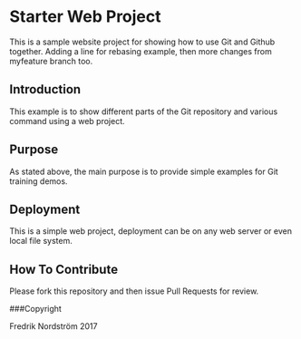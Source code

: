 # Starter Web Project


This is a sample website project for showing how to use Git and Github together. Adding a line for rebasing example, then more changes from myfeature branch too.

## Introduction

This example is to show different parts of the Git repository and various command using a web project.

## Purpose

As stated above, the main purpose is to provide simple examples for Git training demos.

## Deployment

This is a simple web project, deployment can be on any web server or even local file system.

## How To Contribute

Please fork this repository and then issue Pull Requests for review.

###Copyright

Fredrik Nordström 2017
